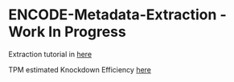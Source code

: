 # ENCODE-Metadata-Extraction - Work In Progress

Extraction tutorial in [here](Tutorial_ENCODE_metadata.md)

TPM estimated Knockdown Efficiency [here](Extract_TPM_kEff/Tutorial_TPM_kEff.md)
